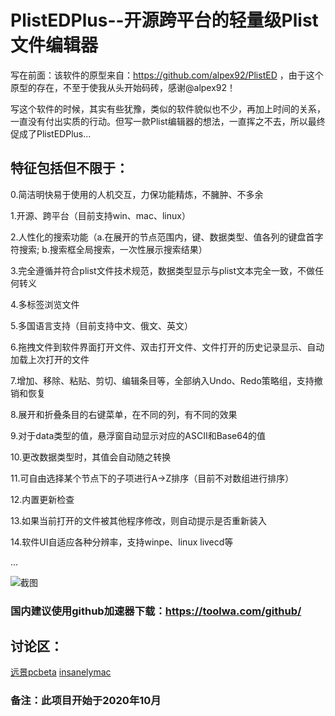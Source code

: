 # PlistEDPlus--开源跨平台的轻量级Plist文件编辑器

写在前面：该软件的原型来自：https://github.com/alpex92/PlistED  ，由于这个原型的存在，不至于使我从头开始码砖，感谢@alpex92！

写这个软件的时候，其实有些犹豫，类似的软件貌似也不少，再加上时间的关系，一直没有付出实质的行动。但写一款Plist编辑器的想法，一直挥之不去，所以最终促成了PlistEDPlus...

## 特征包括但不限于：

0.简洁明快易于使用的人机交互，力保功能精炼，不臃肿、不多余

1.开源、跨平台（目前支持win、mac、linux）

2.人性化的搜索功能（a.在展开的节点范围内，键、数据类型、值各列的键盘首字符搜索; b.搜索框全局搜索，一次性展示搜索结果）

3.完全遵循并符合plist文件技术规范，数据类型显示与plist文本完全一致，不做任何转义

4.多标签浏览文件

5.多国语言支持（目前支持中文、俄文、英文）

6.拖拽文件到软件界面打开文件、双击打开文件、文件打开的历史记录显示、自动加载上次打开的文件

7.增加、移除、粘贴、剪切、编辑条目等，全部纳入Undo、Redo策略组，支持撤销和恢复

8.展开和折叠条目的右键菜单，在不同的列，有不同的效果

9.对于data类型的值，悬浮窗自动显示对应的ASCII和Base64的值

10.更改数据类型时，其值会自动随之转换

11.可自由选择某个节点下的子项进行A->Z排序（目前不对数组进行排序）

12.内置更新检查

13.如果当前打开的文件被其他程序修改，则自动提示是否重新装入

14.软件UI自适应各种分辨率，支持winpe、linux livecd等

...

![截图](https://github.com/ic005k/PlistEDPlus/blob/main/plist.png)

### 国内建议使用github加速器下载：https://toolwa.com/github/

## 讨论区：

[远景pcbeta](http://bbs.pcbeta.com/viewthread-1873474-1-1.html)    [insanelymac](https://www.insanelymac.com/forum/topic/345512-open-source-cross-platform-plist-file-editor-plistedplus/)



### 备注：此项目开始于2020年10月
